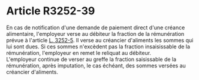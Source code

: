 # Article R3252-39

  
En cas de notification d'une demande de paiement direct d'une créance alimentaire, l'employeur verse au débiteur la fraction de la rémunération prévue à l'article [L. 3252-5][1]. Il verse au créancier d'aliments les sommes qui lui sont dues. Si ces sommes n'excèdent pas la fraction insaisissable de la rémunération, l'employeur en remet le reliquat au débiteur.   
L'employeur continue de verser au greffe la fraction saisissable de la rémunération, après imputation, le cas échéant, des sommes versées au créancier d'aliments.

 [1]: /affichCodeArticle.do?cidTexte=LEGITEXT000006072050&idArticle=LEGIARTI000006902884&dateTexte=&categorieLien=cid
